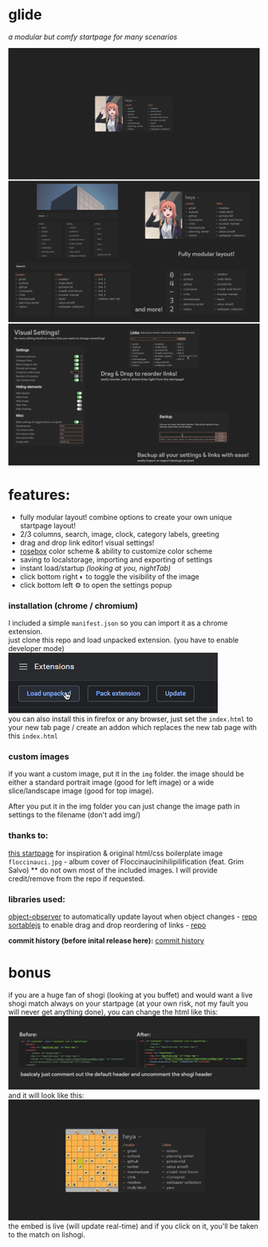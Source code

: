 # glide
*a modular but comfy startpage for many scenarios*  
  
![main](screenshots/main.png)
![layout](screenshots/layout.png)
![settings](screenshots/settings.png)
  
# features:
- fully modular layout! combine options to create your own unique startpage layout!  
- 2/3 columns, search, image, clock, category labels, greeting  
- drag and drop link editor! visual settings!  
- [rosebox](https://github.com/KraXen72/rosebox) color scheme & ability to customize color scheme  
- saving to localstorage, importing and exporting of settings  
- instant load/startup *(looking at you, nightTab)*  
- click bottom right ◐ to toggle the visibility of the image  
- click bottom left ⚙ to open the settings popup  
  
### installation (chrome / chromium)
I included a simple ``manifest.json`` so you can import it as a chrome extension.  
just clone this repo and load unpacked extension. (you have to enable developer mode)    
![unpacked](screenshots/unpacked.png)  
you can also install this in firefox or any browser, just set the ``index.html`` to your new tab page / create an addon which replaces the new tab page with this ``index.html``

### custom images
if you want a custom image, put it in the ``img`` folder.
the image should be either a standard portrait image (good for left image) or a wide slice/landscape image (good for top image).   

After you put it in the img folder you can just change the image path in settings to the filename (don't add img/)

### thanks to:
[this startpage](https://github.com/WahyuHidayattz/startpage-new) for inspiration & original html/css boilerplate
image `floccinauci.jpg` - album cover of Floccinaucinihilipilification (feat. Grim Salvo)
** do not own most of the included images. I will provide credit/remove from the repo if requested.
  
### libraries used:  
[object-observer](https://github.com/gullerya/object-observer/blob/main/src/object-observer.js) to automatically update layout when object changes - [repo](https://github.com/gullerya/object-observer)  
[sortablejs](http://sortablejs.github.io/Sortable/Sortable.js) to enable drag and drop reordering of links - [repo](https://github.com/SortableJS/Sortable)    
  
**commit history (before inital release here):** [commit history](https://github.com/KraXen72/startpage-new)

# bonus
if you are a huge fan of shogi (looking at you buffet) and would want a live shogi match always on your startpage (at your own risk, not my fault you will never get anything done), you can change the html  like this:
![howto](screenshots/shogi.png)  
and it will look like this:   
![shogiresult](screenshots/shogi2.png)  
the embed is live (will update real-time) and if you click on it, you'll be taken to the match on lishogi.